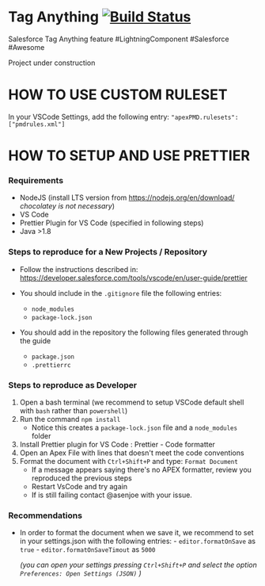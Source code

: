 # Tag Anything [![Build Status](https://travis-ci.org/raspi-s-dojo/tag-anything.svg?branch=master)](https://travis-ci.org/raspi-s-dojo/tag-anything)

Salesforce Tag Anything feature #LightningComponent #Salesforce #Awesome

Project under construction

# HOW TO USE CUSTOM RULESET

In your VSCode Settings, add the following entry: `"apexPMD.rulesets": ["pmdrules.xml"]`

# HOW TO SETUP AND USE PRETTIER

### Requirements

-   NodeJS (install LTS version from https://nodejs.org/en/download/ _chocolatey is not necessary_)
-   VS Code
-   Prettier Plugin for VS Code (specified in following steps)
-   Java >1.8

### Steps to reproduce for a New Projects / Repository

-   Follow the instructions described in: https://developer.salesforce.com/tools/vscode/en/user-guide/prettier
-   You should include in the `.gitignore` file the following entries:

    -   `node_modules`
    -   `package-lock.json`

-   You should add in the repository the following files generated through the guide
    -   `package.json`
    -   `.prettierrc`

### Steps to reproduce as Developer

1. Open a bash terminal (we recommend to setup VSCode default shell with `bash` rather than `powershell`)
2. Run the command `npm install`
    - Notice this creates a `package-lock.json` file and a `node_modules` folder
3. Install Prettier plugin for VS Code : Prettier - Code formatter
4. Open an Apex File with lines that doesn't meet the code conventions
5. Format the document with `Ctrl+Shift+P` and type: `Format Document`
    - If a message appears saying there's no APEX formatter, review you reproduced the previous steps
    - Restart VsCode and try again
    - If is still failing contact @asenjoe with your issue.

### Recommendations

-   In order to format the document when we save it, we recommend to set in your settings.json with the following entries: - `editor.formatOnSave` as `true` - `editor.formatOnSaveTimout` as `5000`

    _(you can open your settings pressing `Ctrl+Shift+P` and select the option `Preferences: Open Settings (JSON)` )_
